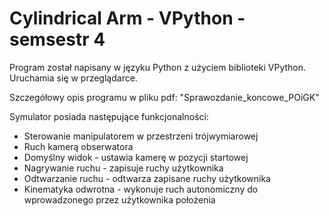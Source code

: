 # Cylindrical Arm - VPython - semsestr 4

Program został napisany w języku Python z użyciem biblioteki VPython.
Uruchamia się w przeglądarce.

Szczegółowy opis programu w pliku pdf: "Sprawozdanie_koncowe_POiGK"

Symulator posiada następujące funkcjonalności:
- Sterowanie manipulatorem w przestrzeni trójwymiarowej
- Ruch kamerą obserwatora
- Domyślny widok - ustawia kamerę w pozycji startowej
- Nagrywanie ruchu - zapisuje ruchy użytkownika
- Odtwarzanie ruchu - odtwarza zapisane ruchy użytkownika
- Kinematyka odwrotna - wykonuje ruch autonomiczny do
wprowadzonego przez użytkownika położenia

